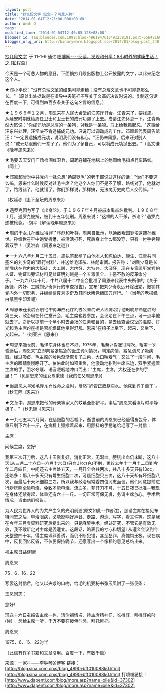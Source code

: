 ```yaml
---
layout: post
title: "抄几段文字 纪念一个可悲人物"
date: '2014-01-04T12:28:00.000+08:00'
author: Wenh Q
tags:
modified_time: '2014-01-04T12:46:05.128+08:00'
blogger_id: tag:blogger.com,1999:blog-4961947611491238191.post-6564216819339714717
blogger_orig_url: http://binaryware.blogspot.com/2014/01/blog-post_240.html
---
```

[抄几段文字](http://www.dapenti.com/blog/more.asp?name=xilei&id=37302)  于
11-1-9 通过 [喷嚏网----阅读、发现和分享：8小时外的健康生活！ 之
[铂程斋]](http://www.dapenti.com/blog/blog.asp?name=xilei)

今天是一个可悲人物的忌日。下面摘抄几段出版物上公开披露的文字，以此来纪念这个人。

★邓小平说："没有总理文革的结果可能更糟；没有总理文革也不可能拖那么长。"（原始出处据说是在指导中央笔杆子写关于文革的决议时说的。复制这句话在百度一下，可得到四百多条关于这句名言的信息。）

★１９６６年１２月，周恩来在人民大会堂的江苏厅开会。江青来了，要找周。从延安时期就给周任卫士和卫士长的成元功迎了上去。成请江先休息一下。江青勃然大怒说："你成元功是总理的一条狗，对我是一条狼。马上给我抓起来。"这事给汪东兴处理。汪坚决不肯逮捕成元功。汪说可以调动成的工作。邓颖超代表周告诉汪："一定要逮捕成元功，说明我们没有私心。"汪仍未同意。后来汪对别人说："成元功跟他们一辈子了。他们为了保自己，可以将成元功抛出去。"（高文谦《晚年周恩来》）

★毛要去天安门广场检阅红卫兵，周跪在铺在地毯上的地图给毛指点行车路线。（同上）

★邓颖超曾对中共党内一批总想"扬周贬毛"的老干部说过这样的话："你们不要这么搞，恩来什么时候反对过毛主席？他这个人你们不是不了解，路线对了，他就对了，路线错了，他就错了。你们那样说，那样搞，无法向历史向后人交代嘛。"

（权延赤《走下圣坛的周恩来》）

★遇罗克因为写了《出身论》，于１９６７年４月被戚本禹点名批判。１９６８年１月，遇罗克被捕，被判十五年徒刑。周恩来说："这样的人不杀，杀谁？"遇罗克遂被枪毙。（胡平《解读晚年周恩来》）

★周的干女儿孙维世得罪了林彪和叶群，周亲自批示，以通敌叛国罪名逮捕孙维世。孙维世在牢中饱受折磨，被活活打死，死后身上什么都没穿，只有一付手铐锁着双手！（吴洪森《周恩来之谜》）

★一九六八年九月二十五日，周执笔起草了由他本人和陈伯达、康生、江青共同签名的刘少奇的"罪行材料"，并送给毛泽东、林彪审阅。报告称："刘贼少奇是长期埋伏在党内的大叛徒、大工贼、大内奸、大特务、大汉奸，现在专案组所掌握的人证、物证和旁证材料足以证明刘贼是一个五毒俱全、十恶不赦的反革命分子。"一九六八年十月，中共八届十二中全会批准了周恩来代表中央所作的《关于叛徒、内奸、工贼刘少奇罪行的审查报告》，宣布"把刘少奇永远开除出党，撤销其党内外一切职务，并继续清算刘少奇及其同伙叛党叛国的罪行。"（当年的老报纸白纸黑字印着呢）

★周恩来在最后告别他中南海西花厅的办公室而进入医院治疗他的晚期癌症后的第三天，政治局在怀仁堂开会，毛主席也要参加，会议定在下午三点，可一点半他就去了。之所以提前一个半小时去会场的任务和目的，是去检查会议室的温度、灯光和毛主席的座椅是否能保证他坐得舒服。恩来"在椅子上坐下，起来，又坐下，又起来。"（刘亚洲《恩来》）

★周恩来逝世前，毛泽东身体也已不好。1975年，毛至少昏迷过两次。毛第一次昏迷后，周恩来"立即向紧张焦急的医生询问情况，判定病情，紧急调来了吸痰器。经过吸痰，毛主席的脸色渐渐恢复了血色，大口喘着气；又过了一段时间，毛主席的眼睛慢慢睁开了。伯伯此时如释重负，他激动地扑到主席床边，双手紧握着主席的手，泪水夺眶、语音哽咽地冲口而出：'主席，主席，大权还在你的手里！'"（见周恩来的侄女周秉德《我的伯父周恩来》)

★当周恩来得知毛泽东有性命之虞时，居然"裤管正簌簌滴水。他尿到裤子里了"。（秋无际《恩来》）

★文革中，周恩来把他的母亲等家人的坟墓全部铲平。事后"周恩来看照片时平静极了。"（秋无际《恩来》）

★一九七五年六月间，在癌细胞的吞噬下，逝世前的周恩来已经瘦得皮包骨，体重只剩下六十一斤，在病榻上强撑着起来，用颤抖的手提笔给毛写了一封信：

主席：

问候主席，您好!

我第三次开刀后，这八十天恢复好，消化正常，无潜血。膀胱出血仍未断，这八十天(从三月二十六日--六月十六日)只有21cc(克)不到，但较去年十一月十二日到今年二月四日，中间还去主席处五天，一月开全会共两次，共八十多天只有13cc，还略多：那八十多天只有增生细胞二次，可疑细胞只三次，这八十天却有坏细胞八次，而最后十天坏细胞三次，所以我与政治局常委四位同志面谈，他们同意提前进行膀胱照全镜电烧，免致不能电烧，流血多，非开刀不可，十五日夜已批准--我现在身体还禁得起，体重还有六十一斤。一切正常可保无虞，务请主席放心。手术后情况，当由他们报告。

为人民为世界人的为共产主义的光明前途(原文如此--作者注)，恳请主席在接见布特同志之后，早治眼病，必能影响好声音、走路、游泳、写字，看文件等。这是我在今年三月看资料研究后提出来的。只是麻醉手术，经过研究，不管它是有效无效，我不敢断定对主席是否适宜。这段话，略表我的寸心和切望!
从遵义会议到今天整整四十年，得主席谆谆善诱，而仍不断犯错，甚至犯罪，真愧悔无极。现在病中，反复回忆反省，不仅要保持晚节，还愿写出一个像样的意见总结出来。


祝主席日益健康!

周恩来

75．6．16．22

写罢这封信后，他又以央求的口吻，给毛的机要秘书张玉凤附了一张便条：

玉凤同志：

您好!

现送十六日夜报告主席一件。请你视情况，待主席精神好，吃得好，睡得好的时(候)
，念给主席一听，千万不要在疲倦时念，拜托拜托。

周恩来

1975．6．16．22时半

（此信有许多书籍和文章引用。百度一下，有数千篇）

来源：[一家村——李钟琴的博客](http://blog.sina.com.cn/lizhongqin)
链接：[http://blog.sina.com.cn/s/blog_4890ebff010088k0.html](http://blog.sina.com.cn/s/blog_4890ebff010088k0.html)
打喷嚏链接：[http://www.dapenti.com/blog/more.asp?name=xilei&id=37302](http://www.dapenti.com/blog/more.asp?name=xilei&id=37302)
